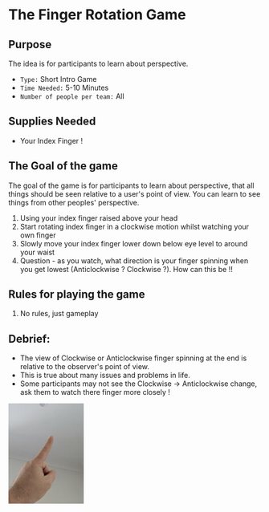 # The Finger Rotation Game

## Purpose

The idea is for participants to learn about perspective.

- `Type:` Short Intro Game
- `Time Needed:` 5-10 Minutes
- `Number of people per team:` All

## Supplies Needed

- Your Index Finger !

## The Goal of the game

The goal of the game is for participants to learn about perspective, that all things should be seen relative to a user's point of view. You can learn to see things from other peoples' perspective.

1. Using your index finger raised above your head
2. Start rotating index finger in a clockwise motion whilst watching your own finger
3. Slowly move your index finger lower down below eye level to around your waist
4. Question - as you watch, what direction is your finger spinning when you get lowest (Anticlockwise ? Clockwise ?). How can this be !!

## Rules for playing the game

1. No rules, just gameplay

## Debrief:

- The view of Clockwise or Anticlockwise finger spinning at the end is relative to the observer's point of view.
- This is true about many issues and problems in life.
- Some participants may not see the Clockwise -> Anticlockwise change, ask them to watch there finger more closely !

![finger-spin](images/finger-spin2.jpg)